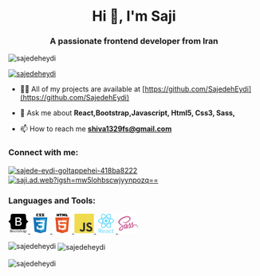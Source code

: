 <h1 align="center">Hi 👋, I'm Saji</h1>
<h3 align="center">A passionate frontend developer from Iran</h3>

<p align="left"> <img src="https://komarev.com/ghpvc/?username=sajedeheydi&label=Profile%20views&color=0e75b6&style=flat" alt="sajedeheydi" /> </p>

<p align="left"> <a href="https://github.com/ryo-ma/github-profile-trophy"><img src="https://github-profile-trophy.vercel.app/?username=sajedeheydi" alt="sajedeheydi" /></a> </p>

- 👨‍💻 All of my projects are available at [https://github.com/SajedehEydi](https://github.com/SajedehEydi)

- 💬 Ask me about **React,Bootstrap,Javascript, Html5, Css3, Sass,**

- 📫 How to reach me **shiva1329fs@gmail.com**

<h3 align="left">Connect with me:</h3>
<p align="left">
<a href="https://linkedin.com/in/sajede-eydi-goltappehei-418ba8222" target="blank"><img align="center" src="https://raw.githubusercontent.com/rahuldkjain/github-profile-readme-generator/master/src/images/icons/Social/linked-in-alt.svg" alt="sajede-eydi-goltappehei-418ba8222" height="30" width="40" /></a>
<a href="https://instagram.com/saji.ad.web?igsh=mw5lohbscwjyynpozq==" target="blank"><img align="center" src="https://raw.githubusercontent.com/rahuldkjain/github-profile-readme-generator/master/src/images/icons/Social/instagram.svg" alt="saji.ad.web?igsh=mw5lohbscwjyynpozq==" height="30" width="40" /></a>
</p>

<h3 align="left">Languages and Tools:</h3>
<p align="left"> <a href="https://getbootstrap.com" target="_blank" rel="noreferrer"> <img src="https://raw.githubusercontent.com/devicons/devicon/master/icons/bootstrap/bootstrap-plain-wordmark.svg" alt="bootstrap" width="40" height="40"/> </a> <a href="https://www.w3schools.com/css/" target="_blank" rel="noreferrer"> <img src="https://raw.githubusercontent.com/devicons/devicon/master/icons/css3/css3-original-wordmark.svg" alt="css3" width="40" height="40"/> </a> <a href="https://www.w3.org/html/" target="_blank" rel="noreferrer"> <img src="https://raw.githubusercontent.com/devicons/devicon/master/icons/html5/html5-original-wordmark.svg" alt="html5" width="40" height="40"/> </a> <a href="https://developer.mozilla.org/en-US/docs/Web/JavaScript" target="_blank" rel="noreferrer"> <img src="https://raw.githubusercontent.com/devicons/devicon/master/icons/javascript/javascript-original.svg" alt="javascript" width="40" height="40"/> </a> <a href="https://reactjs.org/" target="_blank" rel="noreferrer"> <img src="https://raw.githubusercontent.com/devicons/devicon/master/icons/react/react-original-wordmark.svg" alt="react" width="40" height="40"/> </a> <a href="https://sass-lang.com" target="_blank" rel="noreferrer"> <img src="https://raw.githubusercontent.com/devicons/devicon/master/icons/sass/sass-original.svg" alt="sass" width="40" height="40"/> </a> </p>

<p><img align="left" src="https://github-readme-stats.vercel.app/api/top-langs?username=sajedeheydi&show_icons=true&locale=en&layout=compact" alt="sajedeheydi" /></p>

<p>&nbsp;<img align="center" src="https://github-readme-stats.vercel.app/api?username=sajedeheydi&show_icons=true&locale=en" alt="sajedeheydi" /></p>

<p><img align="center" src="https://github-readme-streak-stats.herokuapp.com/?user=sajedeheydi&" alt="sajedeheydi" /></p>


